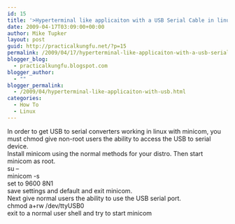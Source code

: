 ```yaml
---
id: 15
title: '>Hyperterminal like applicaiton with a USB Serial Cable in linux'
date: 2009-04-17T03:09:00+00:00
author: Mike Tupker
layout: post
guid: http://practicalkungfu.net/?p=15
permalink: /2009/04/17/hyperterminal-like-applicaiton-with-a-usb-serial-cable-in-linux/
blogger_blog:
  - practicalkungfu.blogspot.com
blogger_author:
  - ""
blogger_permalink:
  - /2009/04/hyperterminal-like-applicaiton-with-usb.html
categories:
  - How To
  - Linux
---
```

>

<div>
  In order to get USB to serial converters working in linux with minicom, you must chmod give non-root users the ability to access the USB to serial device.
</div>

<div>
</div>

<div>
  Install minicom using the normal methods for your distro. Then start minicom as root.
</div>

<div>
</div>

<div>
  su &#8211;
</div>

<div>
  minicom -s
</div>

<div>
</div>

<div>
  set to 9600 8N1
</div>

<div>
  save settings and default and exit minicom.
</div>

<div>
</div>

<div>
  Next give normal users the ability to use the USB serial port.
</div>

<div>
  chmod a+rw /dev/ttyUSB0
</div>

<div>
</div>

<div>
  exit to a normal user shell and try to start minicom
</div>